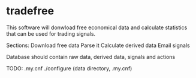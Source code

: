 # tradefree

This software will donwload free economical data and calculate statistics that can be used for trading signals.

Sections:
Download free data
Parse it
Calculate derived data
Email signals

Database should contain raw data, derived data, signals and actions

TODO:
.my.cnf
./configure (data directory, .my.cnf)
